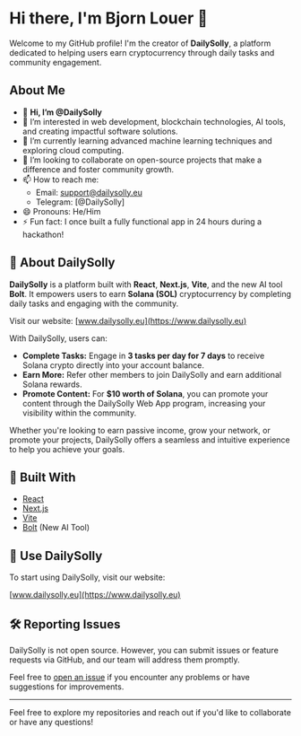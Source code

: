 # Hi there, I'm Bjorn Louer 👋

Welcome to my GitHub profile! I'm the creator of **DailySolly**, a platform dedicated to helping users earn cryptocurrency through daily tasks and community engagement.

## About Me

- 👋 **Hi, I’m @DailySolly**
- 👀 I’m interested in web development, blockchain technologies, AI tools, and creating impactful software solutions.
- 🌱 I’m currently learning advanced machine learning techniques and exploring cloud computing.
- 💞️ I’m looking to collaborate on open-source projects that make a difference and foster community growth.
- 📫 How to reach me:
  - Email: [support@dailysolly.eu](mailto:support@dailysolly.eu)
  - Telegram: [@DailySolly]
- 😄 Pronouns: He/Him
- ⚡ Fun fact: I once built a fully functional app in 24 hours during a hackathon!

## 🚀 About DailySolly

**DailySolly** is a platform built with **React**, **Next.js**, **Vite**, and the new AI tool **Bolt**. It empowers users to earn **Solana (SOL)** cryptocurrency by completing daily tasks and engaging with the community.

Visit our website: [www.dailysolly.eu](https://www.dailysolly.eu)

With DailySolly, users can:

- **Complete Tasks:** Engage in **3 tasks per day for 7 days** to receive Solana crypto directly into your account balance.
- **Earn More:** Refer other members to join DailySolly and earn additional Solana rewards.
- **Promote Content:** For **$10 worth of Solana**, you can promote your content through the DailySolly Web App program, increasing your visibility within the community.

Whether you're looking to earn passive income, grow your network, or promote your projects, DailySolly offers a seamless and intuitive experience to help you achieve your goals.

## 🔧 Built With

- [React](https://reactjs.org/)
- [Next.js](https://nextjs.org/)
- [Vite](https://vitejs.dev/)
- [Bolt](https://bolt.ai/) (New AI Tool)

## 📣 Use DailySolly

To start using DailySolly, visit our website:

[www.dailysolly.eu](https://www.dailysolly.eu)

## 🛠️ Reporting Issues

DailySolly is not open source. However, you can submit issues or feature requests via GitHub, and our team will address them promptly.

Feel free to [open an issue](https://github.com/DailySolly/DailySolly/issues) if you encounter any problems or have suggestions for improvements.

---

Feel free to explore my repositories and reach out if you'd like to collaborate or have any questions!

<!---
DailySolly/DailySolly is a ✨ special ✨ repository because its `README.md` (this file) appears on your GitHub profile.
You can click the Preview link to take a look at your changes.
--->
